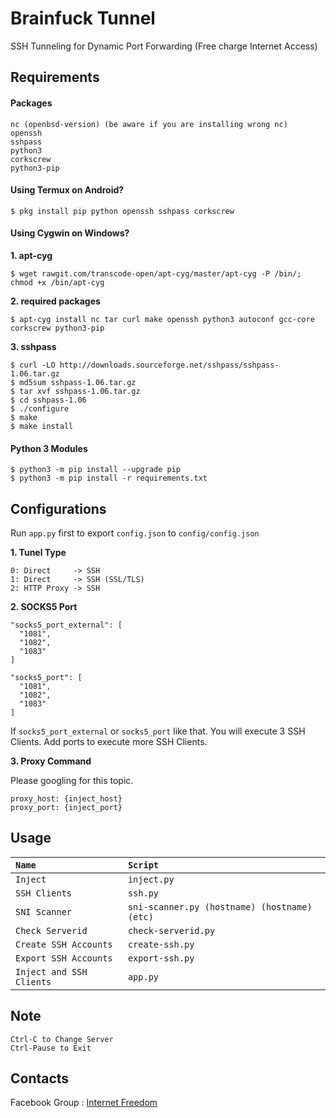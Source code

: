 # Brainfuck Tunnel

SSH Tunneling for Dynamic Port Forwarding (Free charge Internet Access)


Requirements
------------

#### Packages

    nc (openbsd-version) (be aware if you are installing wrong nc)
    openssh
    sshpass
    python3
    corkscrew
    python3-pip


#### Using Termux on Android?

    $ pkg install pip python openssh sshpass corkscrew


#### Using Cygwin on Windows?

**1. apt-cyg**

    $ wget rawgit.com/transcode-open/apt-cyg/master/apt-cyg -P /bin/; chmod +x /bin/apt-cyg


**2. required packages**

    $ apt-cyg install nc tar curl make openssh python3 autoconf gcc-core corkscrew python3-pip


**3. sshpass**

    $ curl -LO http://downloads.sourceforge.net/sshpass/sshpass-1.06.tar.gz
    $ md5sum sshpass-1.06.tar.gz
    $ tar xvf sshpass-1.06.tar.gz
    $ cd sshpass-1.06
    $ ./configure
    $ make
    $ make install


#### Python 3 Modules

    $ python3 -m pip install --upgrade pip
    $ python3 -m pip install -r requirements.txt


Configurations
--------------

Run `app.py` first to export `config.json` to `config/config.json`

**1. Tunel Type**

    0: Direct     -> SSH
    1: Direct     -> SSH (SSL/TLS)
    2: HTTP Proxy -> SSH


**2. SOCKS5 Port**

    "socks5_port_external": [
      "1081",
      "1082",
      "1083"
    ]

    "socks5_port": [
      "1081",
      "1082",
      "1083"
    ]

If `socks5_port_external` or `socks5_port` like that. You will execute 3 SSH Clients.
Add ports to execute more SSH Clients.


**3. Proxy Command**

Please googling for this topic.

    proxy_host: {inject_host}
    proxy_port: {inject_port}


Usage
-----

| `Name`                               | `Script`
|:------------------------------------ |:--------------------------------------------
| `Inject`                             | `inject.py`
| `SSH Clients`                        | `ssh.py`
| `SNI Scanner`                        | `sni-scanner.py (hostname) (hostname) (etc)`
| `Check Serverid`                     | `check-serverid.py`
| `Create SSH Accounts`                | `create-ssh.py`
| `Export SSH Accounts`                | `export-ssh.py`
| `Inject and SSH Clients`             | `app.py`


Note
----

    Ctrl-C to Change Server
    Ctrl-Pause to Exit


Contacts
--------

Facebook Group : [Internet Freedom]


[Internet Freedom]: https://www.facebook.com/groups/171888786834544/
